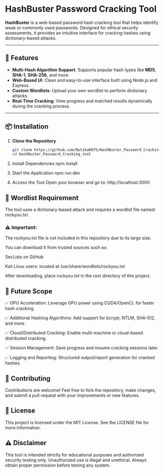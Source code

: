 # HashBuster Password Cracking Tool

**HashBuster** is a web-based password hash cracking tool that helps identify weak or commonly used passwords. Designed for ethical security assessments, it provides an intuitive interface for cracking hashes using dictionary-based attacks.

---

## 🔐 Features

- **Multi-Hash Algorithm Support**: Supports popular hash types like **MD5**, **SHA-1**, **SHA-256**, and more.
- **Web-Based UI**: Clean and easy-to-use interface built using Node.js and Express.
- **Custom Wordlists**: Upload your own wordlist to perform dictionary attacks.
- **Real-Time Cracking**: View progress and matched results dynamically during the cracking process.

---

## 📦 Installation

1. **Clone the Repository**
   ```bash
   git clone https://github.com/Nutika0975/HashBuster_Password_Cracking_tool.git
   cd HashBuster_Password_Cracking_tool
2. Install Dependencies
npm install

3. Start the Application
npm run dev

4. Access the Tool
Open your browser and go to:
http://localhost:3000

## 🧠 Wordlist Requirement
The tool uses a dictionary-based attack and requires a wordlist file named:
rockyou.txt

### ⚠️ Important:
The rockyou.txt file is not included in this repository due to its large size.

You can download it from trusted sources such as:

SecLists on GitHub

Kali Linux users: located at /usr/share/wordlists/rockyou.txt

After downloading, place rockyou.txt in the root directory of this project.

## 🚀 Future Scope
✅ GPU Acceleration: Leverage GPU power using CUDA/OpenCL for faster hash cracking.

✅ Additional Hashing Algorithms: Add support for bcrypt, NTLM, SHA-512, and more.

✅ Cloud/Distributed Cracking: Enable multi-machine or cloud-based distributed cracking.

✅ Session Management: Save progress and resume cracking sessions later.

✅ Logging and Reporting: Structured output/report generation for cracked hashes.

## 🤝 Contributing
Contributions are welcome! Feel free to fork the repository, make changes, and submit a pull request with your improvements or new features.

## 📜 License
This project is licensed under the MIT License. See the LICENSE file for more information.

## ⚠️ Disclaimer
This tool is intended strictly for educational purposes and authorized security testing only.
Unauthorized use is illegal and unethical. Always obtain proper permission before testing any system.

